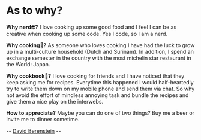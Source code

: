 As to why?
============================

**Why nerd🤓?**
I love cooking up some good food and I feel I can be as creative when cooking up some code. Yes I code, so I am a nerd.

**Why cooking🍳?**
As someone who loves cooking I have had the luck to grow up in a multi-culture household (Dutch and Surinam). In addition, I spend an exchange semester in the country with the most michelin star restaurant in the World: Japan.

**Why cookbook📕?**
I love cooking for friends and I have noticed that they keep asking me for recipes. Everytime this happened I would half-heartedly try to write them down on my mobile phone and send them via chat. So why not avoid the effort of mindless annoying task and bundle the recipes and give them a nice play on the interwebs.

**How to appreciate?**
Maybe you can do one of two things? Buy me a beer or invite me to dinner sometime.

-- [David Berenstein](https://www.linkedin.com/in/david-berenstein-1bab11105/) --